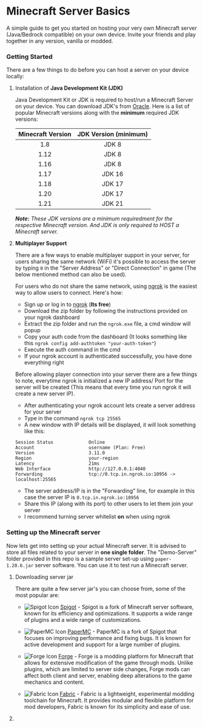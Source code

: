 # Minecraft Server Basics

A simple guide to get you started on hosting your very own Minecraft server (Java/Bedrock compatible) on your own device. Invite your friends and play together in any version, vanilla or modded.

### Getting Started

There are a few things to do before you can host a server on your device locally:

1. Installation of **Java Development Kit (JDK)**

   Java Development Kit or JDK is required to host/run a Minecraft Server on your device. You can download JDK's from [Oracle](https://www.oracle.com/in/java/technologies/downloads/ "Oracle Downloads"). Here is a list of popular Minecraft versions along with the **minimum** required JDK versions:

   | Minecraft Version | JDK Version (minimum) |
   |:----:|:------:|
   | 1.8  | JDK 8  |
   | 1.12 | JDK 8  |
   | 1.16 | JDK 8  |
   | 1.17 | JDK 16 |
   | 1.18 | JDK 17 |
   | 1.20 | JDK 17 |
   | 1.21 | JDK 21 |

   **_Note_:** _These JDK versions are a minimum requiredment for the respective Minecraft version. And JDK is only required to HOST a Minecraft server._

2. **Multiplayer Support**

   There are a few ways to enable multiplayer support in your server, for users sharing the same network (WiFi) it's possible to access the server by typing `0` in the "Server Address" or "Direct Connection" in game (The below mentioned method can also be used).

   For users who do not share the same network, using [ngrok](https://ngrok.com/) is the easiest way to allow users to connect. Here's how: 
   * Sign up or log in to [ngrok](https://ngrok.com/) (**Its free**)
   * Download the zip folder by following the instructions provided on your ngrok dashboard
   * Extract the zip folder and run the `ngrok.exe` file, a cmd window will popup
   * Copy your auth code from the dashboard (It looks something like this `ngrok config add-authtoken "your-auth-token"`)
   * Execute the auth command in the cmd
   * If your ngrok account is authenticated successfully, you have done everything right

   Before allowing player connection into your server there are a few things to note, everytime ngrok is initialized a new IP address/ Port for the server will be created (This means that every time you run ngrok it will create a new server IP).
   * After authenticating your ngrok account lets create a server address for your server
   * Type in the command `ngrok tcp 25565`
   * A new window with IP details will be displayed, it will look something like this:
   ```
   Session Status             Online                    
   Account                    username (Plan: Free)
   Version                    3.11.0
   Region                     your-region
   Latency                    21ms
   Web Interface              http://127.0.0.1:4040
   Forwarding                 tcp://0.tcp.in.ngrok.io:10956 -> localhost:25565                 
   ```
   * The server address/IP is in the "Forwarding" line, for example in this case the server IP is `0.tcp.in.ngrok.io:10956`
   * Share this IP (along with its port) to other users to let them join your server
   * I recommend turning server whitelist **on** when using ngrok

### Setting up the Minecraft server

Now lets get into setting up your actual Minecraft server. It is advised to store all files related to your server in **one single folder**. 
The "Demo-Server" folder provided in this repo is a sample server set-up using `paper-1.20.6.jar` server software. You can use it to test run a Minecraft server.

1. Downloading server jar

   There are quite a few server jar's you can choose from, some of the most popular are:

   * ![](https://github.com/Mevin-JR/Minecraft-Server-Basics/tree/main/markdown/images/spigot-icon.png "Spigot Icon") [Spigot](https://getbukkit.org/download/spigot) - Spigot is a fork of Minecraft server software, known for its efficiency and optimizations. It supports a wide range of plugins and a wide range of customizations.

   * ![](https://github.com/Mevin-JR/Minecraft-Server-Basics/tree/main/markdown/images/papermc-icon.jpg "PaperMC Icon") [PaperMC](https://papermc.io/downloads) - PaperMC is a fork of Spigot that focuses on improving performance and fixing bugs. It is known for active development and support for a large number of plugins.

   * ![](https://github.com/Mevin-JR/Minecraft-Server-Basics/tree/main/markdown/images/forge-icon.jpg "Forge Icon") [Forge](https://files.minecraftforge.net/net/minecraftforge/forge/) - Forge is a modding platform for Minecraft that allows for extensive modification of the game through mods. Unlike plugins, which are limited to server side changes, Forge mods can affect both client and server, enabling deep alterations to the game mechanics and content.

   * ![](https://github.com/Mevin-JR/Minecraft-Server-Basics/tree/main/markdown/images/fabricmc.png "Fabric Icon") [Fabric](https://fabricmc.net/) - Fabric is a lightweight, experimental modding toolchain for Minecraft. It provides modular and flexible platform for mod developers, Fabric is known for its simplicity and ease of use.

2. 